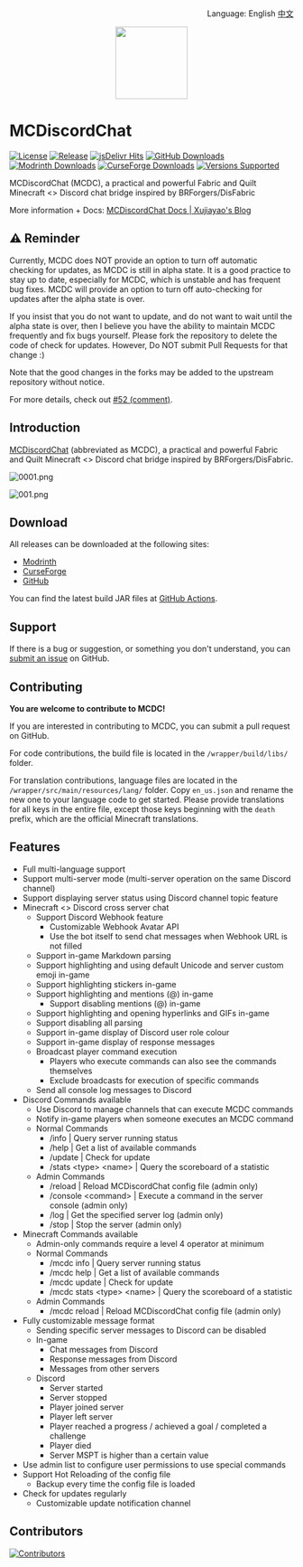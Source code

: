 <div align="right">
Language: English <a href="/README_CN.md">中文</a>
</div>

<p align="center">
<img width=128 src="https://cdn.jsdelivr.net/gh/Xujiayao/MCDiscordChat@master/src/main/resources/assets/mcdiscordchat/icon.png">
</p>

# MCDiscordChat

[![License](https://img.shields.io/github/license/xujiayao/MCDiscordChat?logo=github)](https://github.com/Xujiayao/MCDiscordChat/blob/master/LICENSE)
[![Release](https://img.shields.io/github/v/release/xujiayao/MCDiscordChat?logo=github)](https://github.com/Xujiayao/MCDiscordChat/releases)
[![jsDelivr Hits](https://data.jsdelivr.com/v1/package/gh/Xujiayao/MCDiscordChat/badge?style=rounded)](https://www.jsdelivr.com/package/gh/Xujiayao/MCDiscordChat)
[![GitHub Downloads](https://img.shields.io/github/downloads/xujiayao/MCDiscordChat/total?logo=github)](https://github.com/Xujiayao/MCDiscordChat/releases)
[![Modrinth Downloads](https://img.shields.io/modrinth/dt/mcdiscordchat?label=modrinth%20downloads)](https://modrinth.com/mod/mcdiscordchat)
[![CurseForge Downloads](https://cf.way2muchnoise.eu/full_mcdiscordchat_downloads.svg)](https://www.curseforge.com/minecraft/mc-mods/mcdiscordchat)
[![Versions Supported](https://cf.way2muchnoise.eu/versions/mcdiscordchat.svg)](https://www.curseforge.com/minecraft/mc-mods/mcdiscordchat)

MCDiscordChat (MCDC), a practical and powerful Fabric and Quilt Minecraft <> Discord chat bridge inspired by BRForgers/DisFabric

More information + Docs: [MCDiscordChat Docs | Xujiayao's Blog](https://blog.xujiayao.top/posts/4ba0a17a/)

## ⚠️ Reminder

Currently, MCDC does NOT provide an option to turn off automatic checking for updates, as MCDC is still in alpha state. It is a good practice to stay up to date, especially for MCDC, which is unstable and has frequent bug fixes. MCDC will provide an option to turn off auto-checking for updates after the alpha state is over.

If you insist that you do not want to update, and do not want to wait until the alpha state is over, then I believe you have the ability to maintain MCDC frequently and fix bugs yourself. Please fork the repository to delete the code of check for updates. However, Do NOT submit Pull Requests for that change :)

Note that the good changes in the forks may be added to the upstream repository without notice.

For more details, check out [#52 (comment)](https://github.com/Xujiayao/MCDiscordChat/issues/52#issuecomment-1172137781).

## Introduction

[MCDiscordChat](https://github.com/Xujiayao/MCDiscordChat) (abbreviated as MCDC), a practical and powerful Fabric and Quilt Minecraft <> Discord chat bridge inspired by BRForgers/DisFabric.

![0001.png](https://cdn.jsdelivr.net/gh/Xujiayao/BlogSource@master/source/file/posts/4ba0a17a/0001.png)

![001.png](https://cdn.jsdelivr.net/gh/Xujiayao/BlogSource@master/source/file/posts/4ba0a17a/001.png)

## Download

All releases can be downloaded at the following sites:

- [Modrinth](https://modrinth.com/mod/mcdiscordchat/versions)
- [CurseForge](https://www.curseforge.com/minecraft/mc-mods/mcdiscordchat/files)
- [GitHub](https://github.com/Xujiayao/MCDiscordChat/releases)

You can find the latest build JAR files at [GitHub Actions](https://github.com/Xujiayao/MCDiscordChat/actions).

## Support

If there is a bug or suggestion, or something you don't understand, you can [submit an issue](https://github.com/Xujiayao/MCDiscordChat/issues/new/choose) on GitHub.

## Contributing

**You are welcome to contribute to MCDC!**

If you are interested in contributing to MCDC, you can submit a pull request on GitHub.

For code contributions, the build file is located in the `/wrapper/build/libs/` folder.

For translation contributions, language files are located in the `/wrapper/src/main/resources/lang/` folder. Copy `en_us.json` and rename the new one to your language code to get started. Please provide translations for all keys in the entire file, except those keys beginning with the `death` prefix, which are the official Minecraft translations.

## Features

- Full multi-language support
- Support multi-server mode (multi-server operation on the same Discord channel)
- Support displaying server status using Discord channel topic feature
- Minecraft <> Discord cross server chat
  - Support Discord Webhook feature
    - Customizable Webhook Avatar API
    - Use the bot itself to send chat messages when Webhook URL is not filled
  - Support in-game Markdown parsing
  - Support highlighting and using default Unicode and server custom emoji in-game
  - Support highlighting stickers in-game
  - Support highlighting and mentions (@) in-game
    - Support disabling mentions (@) in-game
  - Support highlighting and opening hyperlinks and GIFs in-game
  - Support disabling all parsing
  - Support in-game display of Discord user role colour
  - Support in-game display of response messages
  - Broadcast player command execution
    - Players who execute commands can also see the commands themselves
    - Exclude broadcasts for execution of specific commands
  - Send all console log messages to Discord
- Discord Commands available
  - Use Discord to manage channels that can execute MCDC commands
  - Notify in-game players when someone executes an MCDC command
  - Normal Commands
    - /info                    | Query server running status
    - /help                    | Get a list of available commands
    - /update                  | Check for update
    - /stats \<type\> \<name\> | Query the scoreboard of a statistic
  - Admin Commands
    - /reload                  | Reload MCDiscordChat config file (admin only)
    - /console \<command\>     | Execute a command in the server console (admin only)
    - /log                     | Get the specified server log (admin only)
    - /stop                    | Stop the server (admin only)
- Minecraft Commands available
  - Admin-only commands require a level 4 operator at minimum
  - Normal Commands
    - /mcdc info                    | Query server running status
    - /mcdc help                    | Get a list of available commands
    - /mcdc update                  | Check for update
    - /mcdc stats \<type\> \<name\> | Query the scoreboard of a statistic
  - Admin Commands
    - /mcdc reload                  | Reload MCDiscordChat config file (admin only)
- Fully customizable message format
  - Sending specific server messages to Discord can be disabled
  - In-game
    - Chat messages from Discord
    - Response messages from Discord
    - Messages from other servers
  - Discord
    - Server started
    - Server stopped
    - Player joined server
    - Player left server
    - Player reached a progress / achieved a goal / completed a challenge
    - Player died
    - Server MSPT is higher than a certain value
- Use admin list to configure user permissions to use special commands
- Support Hot Reloading of the config file
  - Backup every time the config file is loaded
- Check for updates regularly
  - Customizable update notification channel

## Contributors

[![Contributors](https://contrib.rocks/image?repo=xujiayao/mcdiscordchat)](https://github.com/Xujiayao/mcdiscordchat/graphs/contributors)